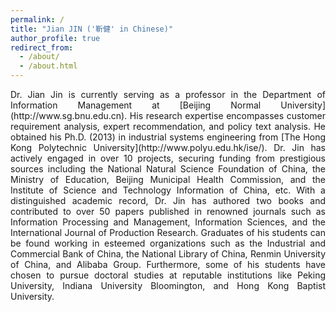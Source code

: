 ```yaml
---
permalink: /
title: "Jian JIN ('靳健' in Chinese)"
author_profile: true
redirect_from: 
  - /about/
  - /about.html
---
```

<p align="justify">
Dr. Jian Jin is currently serving as a professor in the Department of Information Management at [Beijing Normal University](http://www.sg.bnu.edu.cn). His research expertise encompasses customer requirement analysis, expert recommendation, and policy text analysis. He obtained his Ph.D. (2013) in industrial systems engineering from [The Hong Kong Polytechnic University](http://www.polyu.edu.hk/ise/). Dr. Jin has actively engaged in over 10 projects, securing funding from prestigious sources including the National Natural Science Foundation of China, the Ministry of Education, Beijing Municipal Health Commission, and the Institute of Science and Technology Information of China, etc. With a distinguished academic record, Dr. Jin has authored two books and contributed to over 50 papers published in renowned journals such as Information Processing and Management, Information Sciences, and the International Journal of Production Research. Graduates of his students can be found working in esteemed organizations such as the Industrial and Commercial Bank of China, the National Library of China, Renmin University of China, and Alibaba Group. Furthermore, some of his students have chosen to pursue doctoral studies at reputable institutions like Peking University, Indiana University Bloomington, and Hong Kong Baptist University. <!-- You can find my CV [here](../assets/CV.pdf)--></p>

<!-- [Email](mailto: jinjian.jay@bnu.edu.cn) -->
